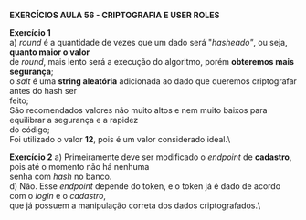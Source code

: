 **EXERCÍCIOS AULA 56 - CRIPTOGRAFIA E USER ROLES**

**Exercício 1**\
a) _round_ é a quantidade de vezes que um dado será "_hasheado"_, ou seja, **quanto maior o valor**\
de _round_, mais lento será a execução do algoritmo, porém **obteremos mais segurança**;\
o _salt_ é uma **string aleatória** adicionada ao dado que queremos criptografar antes do hash ser\
feito;\
São recomendados valores não muito altos e nem muito baixos para equilibrar a segurança e a rapidez\
do código;\
Foi utilizado o valor **12**, pois é um valor considerado ideal.\

**Exercício 2**
a) Primeiramente deve ser modificado o _endpoint_ de **cadastro**, pois até o momento não há nenhuma\
senha com _hash_ no banco.\
d) Não. Esse _endpoint_ depende do token, e o token já é dado de acordo com o _login_ e o _cadastro_,\
que já possuem a manipulação correta dos dados criptografados.\
